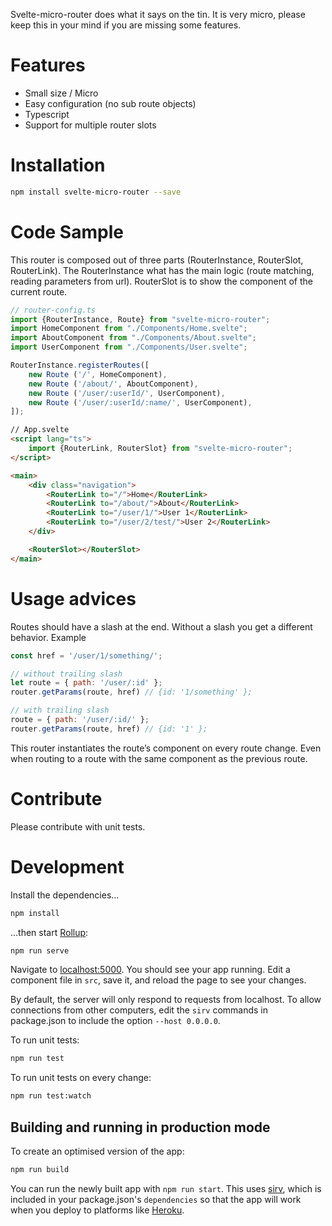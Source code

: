 Svelte-micro-router does what it says on the tin. It is very micro, please keep this in your mind if you are missing some features. 

# Features

- Small size / Micro
- Easy configuration (no sub route objects)
- Typescript
- Support for multiple router slots

# Installation 

``` bash
npm install svelte-micro-router --save
```



# Code Sample

This router is composed out of three parts (RouterInstance, RouterSlot, RouterLink). The RouterInstance what has the main logic (route matching, reading parameters from url). RouterSlot is to show the component of the current route. 

```typescript
// router-config.ts
import {RouterInstance, Route} from "svelte-micro-router";
import HomeComponent from "./Components/Home.svelte";
import AboutComponent from "./Components/About.svelte";
import UserComponent from "./Components/User.svelte";

RouterInstance.registerRoutes([
    new Route ('/', HomeComponent),
    new Route ('/about/', AboutComponent),
    new Route ('/user/:userId/', UserComponent),
    new Route ('/user/:userId/:name/', UserComponent),
]);
```

```html
// App.svelte
<script lang="ts">
	import {RouterLink, RouterSlot} from "svelte-micro-router";
</script>

<main>
	<div class="navigation">
		<RouterLink to="/">Home</RouterLink>
		<RouterLink to="/about/">About</RouterLink>
		<RouterLink to="/user/1/">User 1</RouterLink>
		<RouterLink to="/user/2/test/">User 2</RouterLink>
	</div>

	<RouterSlot></RouterSlot>
</main>
```

# Usage advices

Routes should have a slash at the end. Without a slash you get a different behavior. Example 

``` javascript
const href = '/user/1/something/';

// without trailing slash
let route = { path: '/user/:id' };
router.getParams(route, href) // {id: '1/something' };

// with trailing slash
route = { path: '/user/:id/' };
router.getParams(route, href) // {id: '1' };
```

This router instantiates the route’s component on every route change. Even when routing to a route with the same component as the previous route.


# Contribute

Please contribute with unit tests.

# Development 

Install the dependencies...

```bash
npm install
```

...then start [Rollup](https://rollupjs.org):

```bash
npm run serve
```

Navigate to [localhost:5000](http://localhost:5000). You should see your app running. Edit a component file in `src`, save it, and reload the page to see your changes.

By default, the server will only respond to requests from localhost. To allow connections from other computers, edit the `sirv` commands in package.json to include the option `--host 0.0.0.0`.

To run unit tests:

``` bash
npm run test
```

To run unit tests on every change:

``` bash
npm run test:watch
```


## Building and running in production mode

To create an optimised version of the app:

```bash
npm run build
```

You can run the newly built app with `npm run start`. This uses [sirv](https://github.com/lukeed/sirv), which is included in your package.json's `dependencies` so that the app will work when you deploy to platforms like [Heroku](https://heroku.com).
